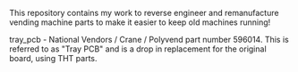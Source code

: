 This repository contains my work to reverse engineer and remanufacture vending machine parts to make it easier to keep old machines running!

tray_pcb - 	National Vendors / Crane / Polyvend part number 596014.  This is referred to as "Tray PCB" and is a drop in replacement for the original board, using THT parts.
